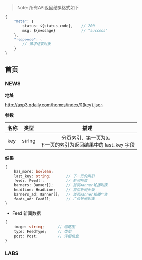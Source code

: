 > Note: 所有API返回结果格式如下

```typescript
{
    "meta": {
        status: ${status_code},    // 200
        msg: ${message}            // "success"
    },
    "response": {
        // 请求结果对象
    }
}

```

## 首页

### NEWS

**地址**

http://app3.qdaily.com/homes/index/${key}.json

**参数**

| 名称     | 类型    | 描述         |
|----------|:------:|:------------:|
| key      | string | 分页索引，第一页为`0`。 <br/>下一页的索引为返回结果中的 last_key 字段 |

**结果**

```typescript
{
    has_more: boolean;
    last_key: string;       // 下一页的索引
    feeds: Feed[];          // 新闻列表
    banners: Banner[];      // 首页banner轮播列表
    headline: HeadLine;     // 首页新闻头条
    banners_ad: Banner[];   // 首页banner轮播广告
    feeds_ad: Feed[];       // 广告新闻列表
}
```

- Feed  新闻数据

```typescript
{
    image: string;      // 缩略图
    type: FeedType;     // 类型
    post: Post;         // 详细信息
}
```






### LABS